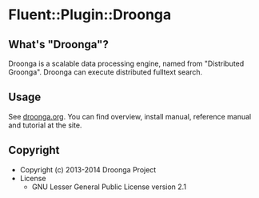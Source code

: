 # Fluent::Plugin::Droonga

## What's "Droonga"?

Droonga is a scalable data processing engine, named from "Distributed
Groonga". Droonga can execute distributed fulltext search.

## Usage

See [droonga.org](http://droonga.org/). You can find overview, install
manual, reference manual and tutorial at the site.

## Copyright

* Copyright (c) 2013-2014 Droonga Project
* License
  * GNU Lesser General Public License version 2.1
